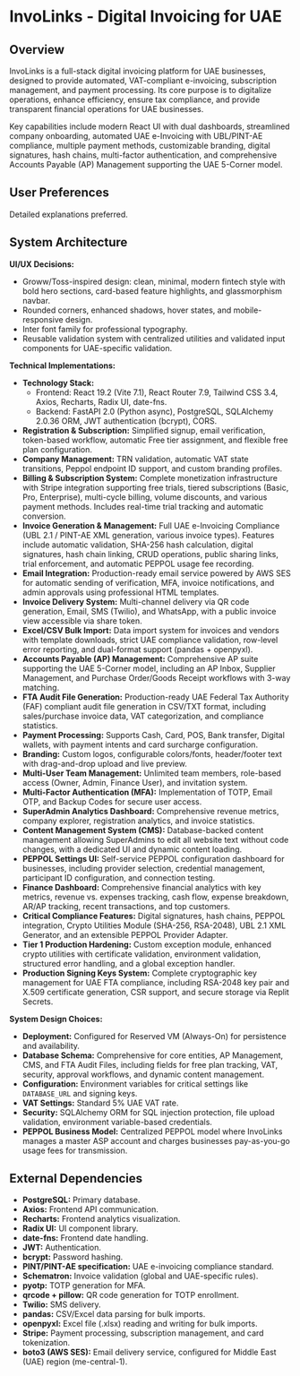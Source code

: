 # InvoLinks - Digital Invoicing for UAE

## Overview
InvoLinks is a full-stack digital invoicing platform for UAE businesses, designed to provide automated, VAT-compliant e-invoicing, subscription management, and payment processing. Its core purpose is to digitalize operations, enhance efficiency, ensure tax compliance, and provide transparent financial operations for UAE businesses.

Key capabilities include modern React UI with dual dashboards, streamlined company onboarding, automated UAE e-Invoicing with UBL/PINT-AE compliance, multiple payment methods, customizable branding, digital signatures, hash chains, multi-factor authentication, and comprehensive Accounts Payable (AP) Management supporting the UAE 5-Corner model.

## User Preferences
Detailed explanations preferred.

## System Architecture

**UI/UX Decisions:**
- Groww/Toss-inspired design: clean, minimal, modern fintech style with bold hero sections, card-based feature highlights, and glassmorphism navbar.
- Rounded corners, enhanced shadows, hover states, and mobile-responsive design.
- Inter font family for professional typography.
- Reusable validation system with centralized utilities and validated input components for UAE-specific validation.

**Technical Implementations:**
- **Technology Stack:**
    - Frontend: React 19.2 (Vite 7.1), React Router 7.9, Tailwind CSS 3.4, Axios, Recharts, Radix UI, date-fns.
    - Backend: FastAPI 2.0 (Python async), PostgreSQL, SQLAlchemy 2.0.36 ORM, JWT authentication (bcrypt), CORS.
- **Registration & Subscription:** Simplified signup, email verification, token-based workflow, automatic Free tier assignment, and flexible free plan configuration.
- **Company Management:** TRN validation, automatic VAT state transitions, Peppol endpoint ID support, and custom branding profiles.
- **Billing & Subscription System:** Complete monetization infrastructure with Stripe integration supporting free trials, tiered subscriptions (Basic, Pro, Enterprise), multi-cycle billing, volume discounts, and various payment methods. Includes real-time trial tracking and automatic conversion.
- **Invoice Generation & Management:** Full UAE e-Invoicing Compliance (UBL 2.1 / PINT-AE XML generation, various invoice types). Features include automatic validation, SHA-256 hash calculation, digital signatures, hash chain linking, CRUD operations, public sharing links, trial enforcement, and automatic PEPPOL usage fee recording.
- **Email Integration:** Production-ready email service powered by AWS SES for automatic sending of verification, MFA, invoice notifications, and admin approvals using professional HTML templates.
- **Invoice Delivery System:** Multi-channel delivery via QR code generation, Email, SMS (Twilio), and WhatsApp, with a public invoice view accessible via share token.
- **Excel/CSV Bulk Import:** Data import system for invoices and vendors with template downloads, strict UAE compliance validation, row-level error reporting, and dual-format support (pandas + openpyxl).
- **Accounts Payable (AP) Management:** Comprehensive AP suite supporting the UAE 5-Corner model, including an AP Inbox, Supplier Management, and Purchase Order/Goods Receipt workflows with 3-way matching.
- **FTA Audit File Generation:** Production-ready UAE Federal Tax Authority (FAF) compliant audit file generation in CSV/TXT format, including sales/purchase invoice data, VAT categorization, and compliance statistics.
- **Payment Processing:** Supports Cash, Card, POS, Bank transfer, Digital wallets, with payment intents and card surcharge configuration.
- **Branding:** Custom logos, configurable colors/fonts, header/footer text with drag-and-drop upload and live preview.
- **Multi-User Team Management:** Unlimited team members, role-based access (Owner, Admin, Finance User), and invitation system.
- **Multi-Factor Authentication (MFA):** Implementation of TOTP, Email OTP, and Backup Codes for secure user access.
- **SuperAdmin Analytics Dashboard:** Comprehensive revenue metrics, company explorer, registration analytics, and invoice statistics.
- **Content Management System (CMS):** Database-backed content management allowing SuperAdmins to edit all website text without code changes, with a dedicated UI and dynamic content loading.
- **PEPPOL Settings UI:** Self-service PEPPOL configuration dashboard for businesses, including provider selection, credential management, participant ID configuration, and connection testing.
- **Finance Dashboard:** Comprehensive financial analytics with key metrics, revenue vs. expenses tracking, cash flow, expense breakdown, AR/AP tracking, recent transactions, and top customers.
- **Critical Compliance Features:** Digital signatures, hash chains, PEPPOL integration, Crypto Utilities Module (SHA-256, RSA-2048), UBL 2.1 XML Generator, and an extensible PEPPOL Provider Adapter.
- **Tier 1 Production Hardening:** Custom exception module, enhanced crypto utilities with certificate validation, environment validation, structured error handling, and a global exception handler.
- **Production Signing Keys System:** Complete cryptographic key management for UAE FTA compliance, including RSA-2048 key pair and X.509 certificate generation, CSR support, and secure storage via Replit Secrets.

**System Design Choices:**
- **Deployment:** Configured for Reserved VM (Always-On) for persistence and availability.
- **Database Schema:** Comprehensive for core entities, AP Management, CMS, and FTA Audit Files, including fields for free plan tracking, VAT, security, approval workflows, and dynamic content management.
- **Configuration:** Environment variables for critical settings like `DATABASE_URL` and signing keys.
- **VAT Settings:** Standard 5% UAE VAT rate.
- **Security:** SQLAlchemy ORM for SQL injection protection, file upload validation, environment variable-based credentials.
- **PEPPOL Business Model:** Centralized PEPPOL model where InvoLinks manages a master ASP account and charges businesses pay-as-you-go usage fees for transmission.

## External Dependencies

-   **PostgreSQL:** Primary database.
-   **Axios:** Frontend API communication.
-   **Recharts:** Frontend analytics visualization.
-   **Radix UI:** UI component library.
-   **date-fns:** Frontend date handling.
-   **JWT:** Authentication.
-   **bcrypt:** Password hashing.
-   **PINT/PINT-AE specification:** UAE e-invoicing compliance standard.
-   **Schematron:** Invoice validation (global and UAE-specific rules).
-   **pyotp:** TOTP generation for MFA.
-   **qrcode + pillow:** QR code generation for TOTP enrollment.
-   **Twilio:** SMS delivery.
-   **pandas:** CSV/Excel data parsing for bulk imports.
-   **openpyxl:** Excel file (.xlsx) reading and writing for bulk imports.
-   **Stripe:** Payment processing, subscription management, and card tokenization.
-   **boto3 (AWS SES):** Email delivery service, configured for Middle East (UAE) region (me-central-1).